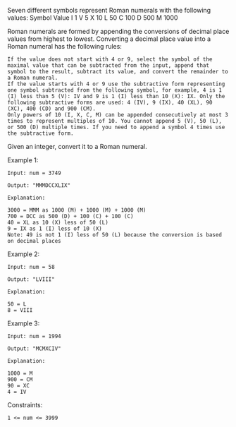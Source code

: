 Seven different symbols represent Roman numerals with the following values:
Symbol Value
I 1
V 5
X 10
L 50
C 100
D 500
M 1000

Roman numerals are formed by appending the conversions of decimal place values from highest to lowest. Converting a decimal place value into a Roman numeral has the following rules:

    If the value does not start with 4 or 9, select the symbol of the maximal value that can be subtracted from the input, append that symbol to the result, subtract its value, and convert the remainder to a Roman numeral.
    If the value starts with 4 or 9 use the subtractive form representing one symbol subtracted from the following symbol, for example, 4 is 1 (I) less than 5 (V): IV and 9 is 1 (I) less than 10 (X): IX. Only the following subtractive forms are used: 4 (IV), 9 (IX), 40 (XL), 90 (XC), 400 (CD) and 900 (CM).
    Only powers of 10 (I, X, C, M) can be appended consecutively at most 3 times to represent multiples of 10. You cannot append 5 (V), 50 (L), or 500 (D) multiple times. If you need to append a symbol 4 times use the subtractive form.

Given an integer, convert it to a Roman numeral.

Example 1:

    Input: num = 3749

    Output: "MMMDCCXLIX"

    Explanation:

    3000 = MMM as 1000 (M) + 1000 (M) + 1000 (M)
    700 = DCC as 500 (D) + 100 (C) + 100 (C)
    40 = XL as 10 (X) less of 50 (L)
    9 = IX as 1 (I) less of 10 (X)
    Note: 49 is not 1 (I) less of 50 (L) because the conversion is based on decimal places

Example 2:

    Input: num = 58

    Output: "LVIII"

    Explanation:

    50 = L
    8 = VIII

Example 3:

    Input: num = 1994

    Output: "MCMXCIV"

    Explanation:

    1000 = M
    900 = CM
    90 = XC
    4 = IV

Constraints:

    1 <= num <= 3999

